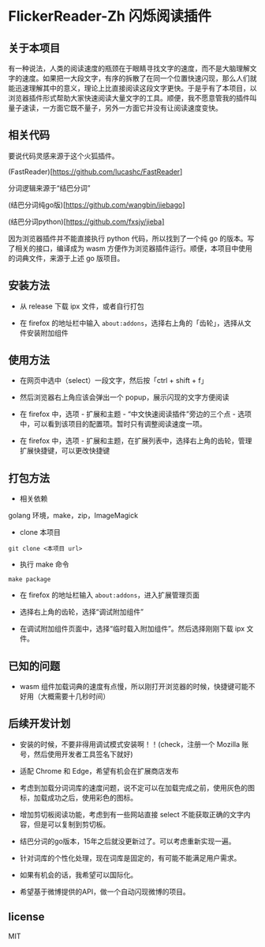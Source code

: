 # FlickerReader-Zh 闪烁阅读插件

## 关于本项目

有一种说法，人类的阅读速度的瓶颈在于眼睛寻找文字的速度，而不是大脑理解文字的速度。如果把一大段文字，有序的拆散了在同一个位置快速闪现，那么人们就能迅速理解其中的意义，理论上比直接阅读这段文字更快。于是乎有了本项目，以浏览器插件形式帮助大家快速阅读大量文字的工具。顺便，我不愿意管我的插件叫量子速读，一方面它既不量子，另外一方面它并没有让阅读速度变快。

## 相关代码

要说代码灵感来源于这个火狐插件。

(FastReader)[https://github.com/lucashc/FastReader]

分词逻辑来源于“结巴分词”

(结巴分词纯go版)[https://github.com/wangbin/jiebago]

(结巴分词python)[https://github.com/fxsjy/jieba]

因为浏览器插件并不能直接执行 python 代码，所以找到了一个纯 go 的版本。写了相关的接口，编译成为 wasm 方便作为浏览器插件运行。顺便，本项目中使用的词典文件，来源于上述 go 版项目。

## 安装方法

* 从 release 下载 ipx 文件，或者自行打包

* 在 firefox 的地址栏中输入 ` about:addons `，选择右上角的「齿轮」，选择从文件安装附加组件

## 使用方法

* 在网页中选中（select）一段文字，然后按「ctrl + shift + f」

* 然后浏览器右上角应该会弹出一个 popup，展示闪现的文字方便阅读

* 在 firefox 中，选项 - 扩展和主题 - “中文快速阅读插件”旁边的三个点 - 选项 中，可以看到该项目的配置项。暂时只有调整阅读速度一项。

* 在 firefox 中，选项 - 扩展和主题，在扩展列表中，选择右上角的齿轮，管理扩展快捷键，可以更改快捷键

## 打包方法

* 相关依赖

golang 环境，make，zip，ImageMagick

* clone 本项目

` git clone <本项目 url> `

* 执行 make 命令

` make package `

* 在 firefox 的地址栏输入 ` about:addons `，进入扩展管理页面

* 选择右上角的齿轮，选择“调试附加组件”

* 在调试附加组件页面中，选择“临时载入附加组件”。然后选择刚刚下载 ipx 文件。

## 已知的问题

* wasm 组件加载词典的速度有点慢，所以刚打开浏览器的时候，快捷键可能不好用（大概需要十几秒时间）

## 后续开发计划

* 安装的时候，不要非得用调试模式安装啊！！(check，注册一个 Mozilla 账号，然后使用开发者工具签名下就好)

* 适配 Chrome 和 Edge，希望有机会在扩展商店发布

* 考虑到加载分词词库的速度问题，说不定可以在加载完成之前，使用灰色的图标，加载成功之后，使用彩色的图标。

* 增加剪切板阅读功能，考虑到有一些网站直接 select 不能获取正确的文字内容，但是可以复制到剪切板。

* 结巴分词的go版本，15年之后就没更新过了。可以考虑重新实现一遍。

* 针对词库的个性化处理，现在词库是固定的，有可能不能满足用户需求。

* 如果有机会的话，我希望可以国际化。

* 希望基于微博提供的API，做一个自动闪现微博的项目。

## license

MIT
